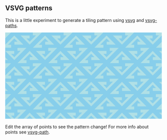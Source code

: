 ## VSVG patterns

This is a little experiment to generate a tiling pattern using [vsvg](https://github.com/jcblw/vsvg) and [vsvg-paths](https://github.com/jcblw/vsvg-paths).

![pretty tiles](https://raw.githubusercontent.com/jcblw/svg-triagle-tiles/master/assets/pattern.png)

Edit the array of points to see the pattern change! For more info about points see [vsvg-path](https://github.com/jcblw/vsvg-paths).
